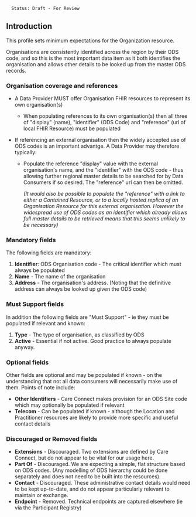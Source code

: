       Status: Draft - For Review


## Introduction
This profile sets minimum expectations for the Organization resource.

Organisations are consistently identified across the region by their ODS code, and so this is the most important data item as it both identifies the organisation and allows other details to be looked up from the master ODS records.


### **Organisation coverage and references**
 - A Data Provider MUST offer Organisation FHIR resources to represent its own organisation(s)
   - When populating references to its own organisation(s) then all three of "display" (name), "identifier" (ODS Code) and "reference" (url of local FHIR Resource) must be populated

 - If referencing an external organisation then the widely accepted use of ODS codes is an important advantge. A Data Provider may therefore typically:
   - Populate the reference "display" value with the external organisation's name, and the "identifier" with the ODS code - thus allowing further regional master details to be searched for by Data Consumers if so desired. The "reference" url can then be omitted.


     *(It would also be possible to populate the "reference" with a link to either a Contained Resource, or to a locally hosted replica of an Organisation Resource for this external organisation. However the widespread use of ODS codes as an identifier which already allows full master details to be retrieved means that this seems unlikely to be necessary)*
   

### **Mandatory fields**
The following fields are mandatory:
1. **Identifier**: ODS Organisation code - The critical identifier which must always be populated
2. **Name** - The name of the organisation
3. **Address** - The organisation's address. (Noting that the definitive address can always be looked up given the ODS code)


### **Must Support fields**
In addition the following fields are "Must Support" - ie they must be populated if relevant and known:
1. **Type** - The type of organisation, as classified by ODS
2. **Active** - Essential if not active. Good practice to always populate anyway.


### **Optional fields**
Other fields are optional and may be populated if known - on the understanding that not all data consumers will necessarily make use of them. Points of note include:
  - **Other Identifiers** - Care Connect makes provision for an ODS Site code which may optionally be populated if relevant
  - **Telecom** - Can be populated if known - although the Location and Practitioner resources are likely to provide more specific and useful contact details


### **Discouraged or Removed fields**
 - **Extensions** - Discouraged. Two extensions are defined by Care Connect, but do not appear to be vital for our usage here.
 - **Part Of** - Discouraged. We are expecting a simple, flat structure based on ODS codes. (Any modelling of ODS hierarchy could be done separately and does not need to be built into the resources).
 - **Contact** - Discouraged. These administrative contact details would need to be kept up-to-date, and do not appear particularly relevant to maintain or exchange.
 - **Endpoint** - Removed. Technical endpoints are captured elsewhere (ie via the Participant Registry)
